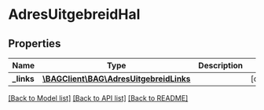 # AdresUitgebreidHal

## Properties
Name | Type | Description | Notes
------------ | ------------- | ------------- | -------------
**_links** | [**\BAGClient\BAG\AdresUitgebreidLinks**](AdresUitgebreidLinks.md) |  | [optional] 

[[Back to Model list]](../../README.md#documentation-for-models) [[Back to API list]](../../README.md#documentation-for-api-endpoints) [[Back to README]](../../README.md)


